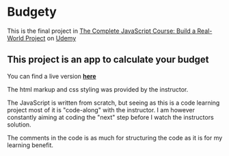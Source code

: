 # Budgety

This is the final project in [The Complete JavaScript Course: Build a Real-World Project](https://www.udemy.com/the-complete-javascript-course) on [Udemy](www.udemy.com)

## This project is an app to calculate your budget

You can find a live version **[here]('https://mikaelfeher.github.io/javascript_udemy_course_budget_app/')**

The html markup and css styling was provided by the instructor.

The JavaScript is written from scratch, but seeing as this is a code learning project most of it is "code-along" with the instructor. I am however constantly aiming at coding the "next" step before I watch the instructors solution.

The comments in the code is as much for structuring the code as it is for my learning benefit.
